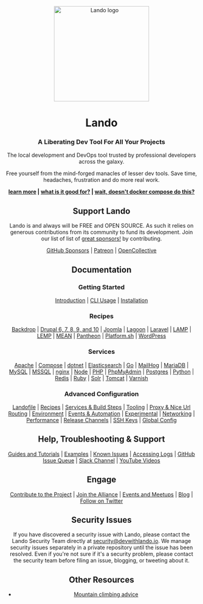 <div align="center">

<a href="https://lando.dev" target="_blank"><img width="250" src="https://docs.lando.dev/images/icon.svg" alt="Lando logo"></a>

# Lando

### A Liberating Dev Tool For All Your Projects

The local development and DevOps tool trusted by professional developers across the galaxy.

Free yourself from the mind-forged manacles of lesser dev tools. Save time, headaches, frustration and do more real work.

**[learn more](https://lando.dev) | 
[what is it good for?](https://docs.lando.dev/getting-started/#what-is-it-good-for) | 
[wait, doesn't docker compose do this?](https://docs.lando.dev/getting-started/#wait-doesn-t-docker-compose-do-this)**

## Support Lando

Lando is and always will be FREE and OPEN SOURCE. As such it relies on generous contributions from its community to fund its development. Join our list of list of [great sponsors!](https://lando.dev/sponsor/) by contributing.

[GitHub Sponsors](https://github.com/sponsors/lando) | 
[Patreon](https://www.patreon.com/devwithlando) | 
[OpenCollective](https://opencollective.com/lando)

## Documentation

### Getting Started

[Introduction](https://docs.lando.dev/getting-started/) | 
[CLI Usage](https://docs.lando.dev/cli/) | 
[Installation](https://docs.lando.dev/getting-started/installation)

### Recipes

[Backdrop](https://docs.lando.dev/backdrop/) | 
[Drupal 6, 7, 8, 9, and 10](https://docs.lando.dev/drupal/) | 
[Joomla](https://docs.lando.dev/joomla/) | 
[Lagoon](https://docs.lando.dev/lagoon/) | 
[Laravel](https://docs.lando.dev/laravel/) | 
[LAMP](https://docs.lando.dev/lamp/) | 
[LEMP](https://docs.lando.dev/lemp/) | 
[MEAN](https://docs.lando.dev/mean/) | 
[Pantheon](https://docs.lando.dev/pantheon/) | 
[Platform.sh](https://docs.lando.dev/platformsh/) | 
[WordPress](https://docs.lando.dev/wordpress/)

### Services

[Apache](https://docs.lando.dev/apache/) | 
[Compose](https://docs.lando.dev/compose/) | 
[dotnet](https://docs.lando.dev/dotnet/) | 
[Elasticsearch](https://docs.lando.dev/elasticsearch/) | 
[Go](https://docs.lando.dev/go/) | 
[MailHog](https://docs.lando.dev/mailhog/) | 
[MariaDB](https://docs.lando.dev/mariadb/) | 
[MySQL](https://docs.lando.dev/mysql/) | 
[MSSQL](https://docs.lando.dev/mssql/) | 
[nginx](https://docs.lando.dev/nginx/) | 
[Node](https://docs.lando.dev/node/) | 
[PHP](https://docs.lando.dev/php/) | 
[PhpMyAdmin](https://docs.lando.dev/phpmyadmin/) | 
[Postgres](https://docs.lando.dev/postgres/) | 
[Python](https://docs.lando.dev/python/) | 
[Redis](https://docs.lando.dev/redis/) | 
[Ruby](https://docs.lando.dev/ruby/) | 
[Solr](https://docs.lando.dev/solr/) | 
[Tomcat](https://docs.lando.dev/tomcat/) | 
[Varnish](https://docs.lando.dev/varnish/)

### Advanced Configuration

[Landofile](https://docs.lando.dev/config/lando.html) | 
[Recipes](https://docs.lando.dev/config/recipes.html) | 
[Services & Build Steps](https://docs.lando.dev/config/services.html) | 
[Tooling](https://docs.lando.dev/config/tooling.html) | 
[Proxy & Nice Url Routing](https://docs.lando.dev/config/proxy.html) | 
[Environment](https://docs.lando.dev/config/env.html) | 
[Events & Automation](https://docs.lando.dev/config/events.html) | 
[Experimental](https://docs.lando.dev/config/experimental.html) | 
[Networking](https://docs.lando.dev/config/networking.html) | 
[Performance](https://docs.lando.dev/config/performance.html) | 
[Release Channels](https://docs.lando.dev/config/releases.html) | 
[SSH Keys](https://docs.lando.dev/config/ssh.html) | 
[Global Config](https://docs.lando.dev/config/global.html)

## Help, Troubleshooting & Support

[Guides and Tutorials](https://docs.lando.dev/guides/lando-info.html) | 
[Examples](https://docs.lando.dev/getting-started/what-it-do.html#you-have-some-examples) | 
[Known Issues](https://docs.lando.dev/help/dns-rebind.html) | 
[Accessing Logs](https://docs.lando.dev/help/logs.html) | 
[GitHub Issue Queue](https://github.com/lando/lando/issues) | 
[Slack Channel](https://launchpass.com/devwithlando) | 
[YouTube Videos](https://www.youtube.com/channel/UCl_QBNuGJNoo7yH-n18K7Kg)

## Engage

[Contribute to the Project](https://docs.lando.dev/contrib) | 
[Join the Alliance](https://docs.lando.dev/contrib) | 
[Events and Meetups](https://lando.dev/events/) | 
[Blog](https://lando.dev/blog/) | 
[Follow on Twitter](https://twitter.com/devwithlando)

## Security Issues
If you have discovered a security issue with Lando, please contact the Lando Security Team directly at [security@devwithlando.io](mailto:security@devwithlando.io). We manage security issues separately in a private repository until the issue has been resolved. Even if you're not sure if it's a security problem, please contact the security team before filing an issue, blogging, or tweeting about it.

## Other Resources
* [Mountain climbing advice](https://www.youtube.com/watch?v=tkBVDh7my9Q)
